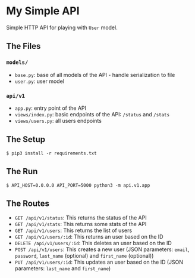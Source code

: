 # My Simple API

Simple HTTP API for playing with `User` model.


## The Files

### `models/`

- `base.py`: base of all models of the API - handle serialization to file
- `user.py`: user model

### `api/v1`

- `app.py`: entry point of the API
- `views/index.py`: basic endpoints of the API: `/status` and `/stats`
- `views/users.py`: all users endpoints


## The Setup

```
$ pip3 install -r requirements.txt
```


## The Run

```
$ API_HOST=0.0.0.0 API_PORT=5000 python3 -m api.v1.app
```


## The Routes

- `GET /api/v1/status`: This returns the status of the API
- `GET /api/v1/stats`: This returns some stats of the API
- `GET /api/v1/users`: This returns the list of users
- `GET /api/v1/users/:id`: This returns an user based on the ID
- `DELETE /api/v1/users/:id`: This deletes an user based on the ID
- `POST /api/v1/users`: This creates a new user (JSON parameters: `email`, `password`, `last_name` (optional) and `first_name` (optional))
- `PUT /api/v1/users/:id`: This updates an user based on the ID (JSON parameters: `last_name` and `first_name`)
